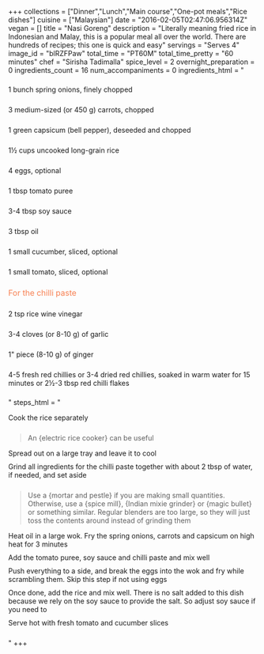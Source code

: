 +++
collections = ["Dinner","Lunch","Main course","One-pot meals","Rice dishes"]
cuisine = ["Malaysian"]
date = "2016-02-05T02:47:06.956314Z"
vegan = []
title = "Nasi Goreng"
description = "Literally meaning fried rice in Indonesian and Malay, this is a popular meal all over the world. There are hundreds of recipes; this one is quick and easy"
servings = "Serves 4"
image_id = "blRZFPaw"
total_time = "PT60M"
total_time_pretty = "60 minutes"
chef = "Sirisha Tadimalla"
spice_level = 2
overnight_preparation = 0
ingredients_count = 16
num_accompaniments = 0
ingredients_html = "<ul style='padding-left: 0; list-style: none;'><li itemprop='recipeIngredient' style='margin: 8px 0px;padding: 8px 0px;'>1 bunch spring onions, finely chopped</li><li itemprop='recipeIngredient' style='margin: 8px 0px;padding: 8px 0px;'>3 medium-sized (or 450 g) carrots, chopped</li><li itemprop='recipeIngredient' style='margin: 8px 0px;padding: 8px 0px;'>1 green capsicum (bell pepper), deseeded and chopped</li><li itemprop='recipeIngredient' style='margin: 8px 0px;padding: 8px 0px;'>1½ cups uncooked long-grain rice</li><li itemprop='recipeIngredient' style='margin: 8px 0px;padding: 8px 0px;'>4 eggs, optional</li><li itemprop='recipeIngredient' style='margin: 8px 0px;padding: 8px 0px;'>1 tbsp tomato puree</li><li itemprop='recipeIngredient' style='margin: 8px 0px;padding: 8px 0px;'>3-4 tbsp soy sauce</li><li itemprop='recipeIngredient' style='margin: 8px 0px;padding: 8px 0px;'>3 tbsp oil</li><li itemprop='recipeIngredient' style='margin: 8px 0px;padding: 8px 0px;'>1 small cucumber, sliced, optional</li><li itemprop='recipeIngredient' style='margin: 8px 0px;padding: 8px 0px;'>1 small tomato, sliced, optional</li><li style='margin: 8px 0px;padding: 8px 0px;'><span style='font-size: medium; color: #f78153;'>For the chilli paste</span></li><li itemprop='recipeIngredient' style='margin: 8px 0px;padding: 8px 0px;'>2 tsp rice wine vinegar</li><li itemprop='recipeIngredient' style='margin: 8px 0px;padding: 8px 0px;'>3-4 cloves (or 8-10 g) of garlic</li><li itemprop='recipeIngredient' style='margin: 8px 0px;padding: 8px 0px;'>1\" piece (8-10 g) of ginger</li><li itemprop='recipeIngredient' style='margin: 8px 0px;padding: 8px 0px;'>4-5 fresh red chillies or 3-4 dried red chillies, soaked in warm water for 15 minutes or 2½-3 tbsp red chilli flakes</li></ul>"
steps_html = "<ol style='list-style: none inside; padding-left: 0px;'><li style='padding-bottom: 10px;'><i class='step-track-icon fa fa-square-o'></i><span class='step-text' itemprop='recipeInstructions'>Cook the rice separately</span></li><blockquote>An {electric rice cooker} can be useful</blockquote><li style='padding-bottom: 10px;'><i class='step-track-icon fa fa-square-o'></i><span class='step-text' itemprop='recipeInstructions'>Spread out on a large tray and leave it to cool</span></li><li style='padding-bottom: 10px;'><i class='step-track-icon fa fa-square-o'></i><span class='step-text' itemprop='recipeInstructions'>Grind all ingredients for the chilli paste together with about 2 tbsp of water, if needed, and set aside</span></li><blockquote>Use a {mortar and pestle} if you are making small quantities. Otherwise, use a {spice mill}, {Indian mixie grinder} or {magic bullet} or something similar. Regular blenders are too large, so they will just toss the contents around instead of grinding them</blockquote><li style='padding-bottom: 10px;'><i class='step-track-icon fa fa-square-o'></i><span class='step-text' itemprop='recipeInstructions'>Heat oil in a large wok. Fry the spring onions, carrots and capsicum on high heat for 3 minutes</span></li><li style='padding-bottom: 10px;'><i class='step-track-icon fa fa-square-o'></i><span class='step-text' itemprop='recipeInstructions'>Add the tomato puree, soy sauce and chilli paste and mix well</span></li><li style='padding-bottom: 10px;'><i class='step-track-icon fa fa-square-o'></i><span class='step-text' itemprop='recipeInstructions'>Push everything to a side, and break the eggs into the wok and fry while scrambling them. Skip this step if not using eggs</span></li><li style='padding-bottom: 10px;'><i class='step-track-icon fa fa-square-o'></i><span class='step-text' itemprop='recipeInstructions'>Once done, add the rice and mix well. There is no salt added to this dish because we rely on the soy sauce to provide the salt. So adjust soy sauce if you need to</span></li><li style='padding-bottom: 10px;'><i class='step-track-icon fa fa-square-o'></i><span class='step-text' itemprop='recipeInstructions'>Serve hot with fresh tomato and cucumber slices</span></li></ol>"
+++
